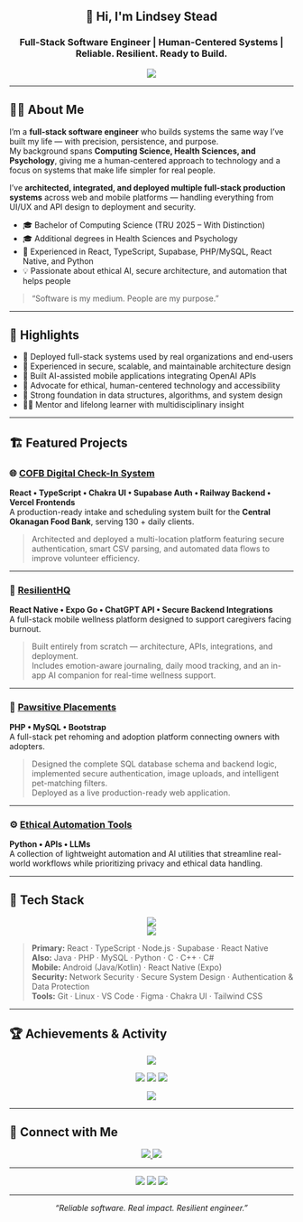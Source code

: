 <h2 align="center">👋 Hi, I'm Lindsey Stead</h2>
<h3 align="center">Full-Stack Software Engineer | Human-Centered Systems | Reliable. Resilient. Ready to Build.</h3>

<p align="center">
  <img src="https://readme-typing-svg.herokuapp.com?font=Fira+Code&size=18&pause=1000&center=true&width=600&lines=Building+reliable+software+with+heart.;Engineering+systems+that+stand+up+under+pressure.;Turning+real-world+challenges+into+scalable+solutions." />
</p>

---

## 👩‍💻 About Me
I’m a **full-stack software engineer** who builds systems the same way I’ve built my life — with precision, persistence, and purpose.  
My background spans **Computing Science, Health Sciences, and Psychology**, giving me a human-centered approach to technology and a focus on systems that make life simpler for real people.

I’ve **architected, integrated, and deployed multiple full-stack production systems** across web and mobile platforms — handling everything from UI/UX and API design to deployment and security.

- 🎓 Bachelor of Computing Science (TRU 2025 – With Distinction)  
- 🎓 Additional degrees in Health Sciences and Psychology  
- 🧠 Experienced in React, TypeScript, Supabase, PHP/MySQL, React Native, and Python  
- 💡 Passionate about ethical AI, secure architecture, and automation that helps people  

> “Software is my medium. People are my purpose.”

---

## 🌟 Highlights
- 🚀 Deployed full-stack systems used by real organizations and end-users  
- 🔐 Experienced in secure, scalable, and maintainable architecture design  
- 🤖 Built AI-assisted mobile applications integrating OpenAI APIs  
- 💬 Advocate for ethical, human-centered technology and accessibility  
- 🧱 Strong foundation in data structures, algorithms, and system design  
- 👩‍🏫 Mentor and lifelong learner with multidisciplinary insight  

---

## 🏗️ Featured Projects

### 🌐 [COFB Digital Check-In System](https://github.com/lindsey-fullstackdev/cofb-checkin)
**React • TypeScript • Chakra UI • Supabase Auth • Railway Backend • Vercel Frontends**  
A production-ready intake and scheduling system built for the **Central Okanagan Food Bank**, serving 130 + daily clients.  
> Architected and deployed a multi-location platform featuring secure authentication, smart CSV parsing, and automated data flows to improve volunteer efficiency.

---

### 📱 [ResilientHQ](https://github.com/lindsey-fullstackdev/resilienthq)
**React Native • Expo Go • ChatGPT API • Secure Backend Integrations**  
A full-stack mobile wellness platform designed to support caregivers facing burnout.  
> Built entirely from scratch — architecture, APIs, integrations, and deployment.  
Includes emotion-aware journaling, daily mood tracking, and an in-app AI companion for real-time wellness support.

---

### 🐾 [Pawsitive Placements](https://github.com/lindsey-fullstackdev/pawsitive-placements)
**PHP • MySQL • Bootstrap**  
A full-stack pet rehoming and adoption platform connecting owners with adopters.  
> Designed the complete SQL database schema and backend logic, implemented secure authentication, image uploads, and intelligent pet-matching filters.  
Deployed as a live production-ready web application.

---

### ⚙️ [Ethical Automation Tools](https://github.com/lindsey-fullstackdev/ethical-automation-tools)
**Python • APIs • LLMs**  
A collection of lightweight automation and AI utilities that streamline real-world workflows while prioritizing privacy and ethical data handling.

---

## 🧰 Tech Stack

<p align="center">
  <!-- Core Front-End & Back-End -->
  <img src="https://skillicons.dev/icons?i=react,typescript,nodejs,express,python,php,mysql,java,html,css,tailwind,chakra" /><br/>
  <!-- Systems / Mobile / Tools -->
  <img src="https://skillicons.dev/icons?i=c,cpp,cs,android,git,github,linux,vscode,figma" />
</p>

> **Primary:** React · TypeScript · Node.js · Supabase · React Native  
> **Also:** Java · PHP · MySQL · Python · C · C++ · C#  
> **Mobile:** Android (Java/Kotlin) · React Native (Expo)  
> **Security:** Network Security · Secure System Design · Authentication & Data Protection  
> **Tools:** Git · Linux · VS Code · Figma · Chakra UI · Tailwind CSS

---

## 🏆 Achievements & Activity

<p align="center">
  <img src="https://github-profile-trophy.vercel.app/?username=lindsey-fullstackdev&theme=onestar&margin-w=10&row=1" />
</p>

<p align="center">
  <img src="https://github-readme-streak-stats.herokuapp.com/?user=lindsey-fullstackdev&theme=radical&hide_border=true" />
  <img src="https://github-readme-stats.vercel.app/api?username=lindsey-fullstackdev&show_icons=true&theme=radical&hide_border=true&count_private=true" />
  <img src="https://github-readme-stats.vercel.app/api/top-langs/?username=lindsey-fullstackdev&layout=compact&theme=radical&hide_border=true" />
</p>

<p align="center">
  <img src="https://github-readme-activity-graph.vercel.app/graph?username=lindsey-fullstackdev&theme=react-dark&hide_border=true" />
</p>

---

## 🤝 Connect with Me

<p align="center">
  <a href="https://www.linkedin.com/in/lindseystead" target="_blank">
    <img src="https://img.shields.io/badge/LinkedIn-0A66C2?style=for-the-badge&logo=linkedin&logoColor=white" />
  </a>
  <a href="mailto:lindsey@lifesavertech.ca" target="_blank">
    <img src="https://img.shields.io/badge/Email-lindsey@lifesavertech.ca-blue?style=for-the-badge&logo=gmail&logoColor=white" />
  </a>
</p>

---

<p align="center">
  <img src="https://img.shields.io/badge/Women%20In%20Tech-%23FF69B4?style=for-the-badge" />
  <img src="https://img.shields.io/badge/First%20Gen%20Graduate-%2300C49A?style=for-the-badge" />
  <img src="https://img.shields.io/badge/Mom%20in%20Tech-%23FFD700?style=for-the-badge" />
</p>

---

<p align="center"><i>“Reliable software. Real impact. Resilient engineer.”</i></p>
